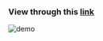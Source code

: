 ### View through this [link](https://kermit11frog.github.io/Design-NftWebsite/)

![demo](https://media.discordapp.net/attachments/921742115225088022/1209155691021869126/image.png?ex=65e5e4fd&is=65d36ffd&hm=eac29c8e55736348012992d4c7eec72dea987ba8d42e28f5d1139b1f6f1412bf&=&format=webp&quality=lossless&width=550&height=309)
